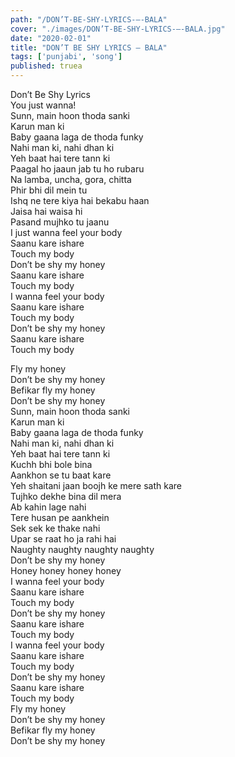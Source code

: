 ```yaml
---
path: "/DON’T-BE-SHY-LYRICS-–-BALA"
cover: "./images/DON’T-BE-SHY-LYRICS-–-BALA.jpg"
date: "2020-02-01"
title: "DON’T BE SHY LYRICS – BALA"
tags: ['punjabi', 'song']
published: truea
---
```

  
Don’t Be Shy Lyrics  
You just wanna!  
Sunn, main hoon thoda sanki  
Karun man ki  
Baby gaana laga de thoda funky  
Nahi man ki, nahi dhan ki  
Yeh baat hai tere tann ki  
Paagal ho jaaun jab tu ho rubaru  
Na lamba, uncha, gora, chitta  
Phir bhi dil mein tu  
Ishq ne tere kiya hai bekabu haan  
Jaisa hai waisa hi  
Pasand mujhko tu jaanu  
I just wanna feel your body  
Saanu kare ishare  
Touch my body  
Don’t be shy my honey  
Saanu kare ishare  
Touch my body  
I wanna feel your body  
Saanu kare ishare  
Touch my body  
Don’t be shy my honey  
Saanu kare ishare  
Touch my body  
  
  
  
  
  
  
Fly my honey  
Don’t be shy my honey  
Befikar fly my honey  
Don’t be shy my honey  
Sunn, main hoon thoda sanki  
Karun man ki  
Baby gaana laga de thoda funky  
Nahi man ki, nahi dhan ki  
Yeh baat hai tere tann ki  
Kuchh bhi bole bina  
Aankhon se tu baat kare  
Yeh shaitani jaan boojh ke mere sath kare  
Tujhko dekhe bina dil mera  
Ab kahin lage nahi  
Tere husan pe aankhein  
Sek sek ke thake nahi  
Upar se raat ho ja rahi hai  
Naughty naughty naughty naughty  
Don’t be shy my honey  
Honey honey honey honey  
I wanna feel your body  
Saanu kare ishare  
Touch my body  
Don’t be shy my honey  
Saanu kare ishare  
Touch my body  
I wanna feel your body  
Saanu kare ishare  
Touch my body  
Don’t be shy my honey  
Saanu kare ishare  
Touch my body  
Fly my honey  
Don’t be shy my honey  
Befikar fly my honey  
Don’t be shy my honey  
